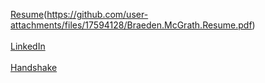[Resume]((https://github.com/Braeden-McGrath/Braeden-McGrath.github.io/blob/main/Braeden%20McGrath%20Resume.pdf))\(https://github.com/user-attachments/files/17594128/Braeden.McGrath.Resume.pdf)\
\
[LinkedIn](https://www.linkedin.com/in/braeden-mcgrath-4a7690255)\
\
[Handshake](https://utc.joinhandshake.com/profiles/44169484)
